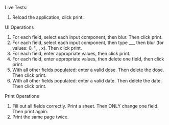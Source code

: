 Live Tests:

1. Reload the application, click print.

UI Operations
1. For each field, select each input component, then blur. Then click print.
2. For each field, select each input component, then type ___ then blur
(for values: 0, '', \, x). Then click print.
3. For each field, enter appropriate values, then click print.
4. For each field, enter appropriate values, then delete one field, then click print.
5. With all other fields populated: enter a valid dose. Then delete the dose. Then click print.
6. With all other fields populated: enter a valid date. Then delete the date. Then click print.

Print Operations
1. Fill out all fields correctly. Print a sheet. Then ONLY change one field. Then print again.
2. Print the same page twice.
